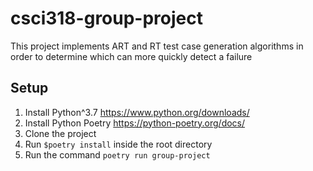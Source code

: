 # csci318-group-project
This project implements ART and RT test case generation algorithms in order to determine which can more quickly detect a failure

## Setup
1. Install Python^3.7 https://www.python.org/downloads/
2. Install Python Poetry https://python-poetry.org/docs/
3. Clone the project
4. Run `$poetry install` inside the root directory
5. Run the command `poetry run group-project` 
